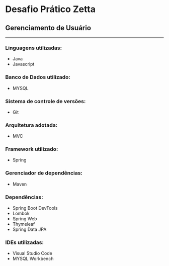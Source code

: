 # **Desafio Prático Zetta**

## Gerenciamento de Usuário
---------------------------

### Linguagens utilizadas:
- Java
- Javascript

### Banco de Dados utilizado:
- MYSQL

### Sistema de controle de versões:
- Git

### Arquitetura adotada:
- MVC

### Framework utilizado:
- Spring

### Gerenciador de dependências:
- Maven

### Dependências:
- Spring Boot DevTools
- Lombok
- Spring Web
- Thymeleaf
- Spring Data JPA

### IDEs utilizadas:
- Visual Studio Code
- MYSQL Workbench
